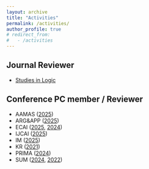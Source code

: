 ```yaml
---
layout: archive
title: "Activities"
permalink: /activities/
author_profile: true
# redirect_from: 
#   - /activities
---
```


## Journal Reviewer

- [Studies in Logic](https://studiesinlogic.sysu.edu.cn)

## Conference PC member / Reviewer

- AAMAS ([2025](https://aamas2025.org))
- ARG&APP ([2025](https://argapp-workshop.github.io))
- ECAI ([2025](https://ecai2025.org), [2024](https://www.ecai2024.eu))
- IJCAI ([2025](https://2025.ijcai.org))
- IM ([2025](https://sites.google.com/view/im25))
- KR ([2021](https://kr2021.kbsg.rwth-aachen.de))
- PRIMA ([2024](https://sites.google.com/view/prima-2024/home))
- SUM ([2024](https://sum2024.unipa.it), [2022](https://sum2022.sciencesconf.org))
